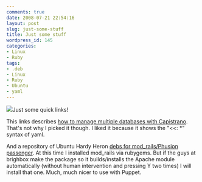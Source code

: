 ```yaml
---
comments: true
date: 2008-07-21 22:54:16
layout: post
slug: just-some-stuff
title: Just some stuff
wordpress_id: 145
categories:
- Linux
- Ruby
tags:
- .deb
- Linux
- Ruby
- Ubuntu
- yaml
---
```


![](http://www.vanutsteen.nl/wp-content/uploads/2008/07/brightbox_logo.jpg)Just some quick links!

This links describes [how to manage multiple databases with Capistrano](http://shanesbrain.net/2007/5/30/managing-database-yml-with-capistrano-2-0). That's not why I picked it though. I liked it because it shows the "<<: *" syntax of yaml.

And a repository of Ubuntu Hardy Heron [debs for mod_rails/Phusion passenger](http://blog.brightbox.co.uk/tag/mod_rails). At this time I installed mod_rails via rubygems. But if the guys at brighbox make the package so it builds/installs the Apache module automatically (without human intervention and pressing Y two times) I will install that one. Much, much nicer to use with Puppet.
